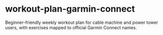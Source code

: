 # workout-plan-garmin-connect
Beginner-friendly weekly workout plan for cable machine and power tower users, with exercises mapped to official Garmin Connect names.
